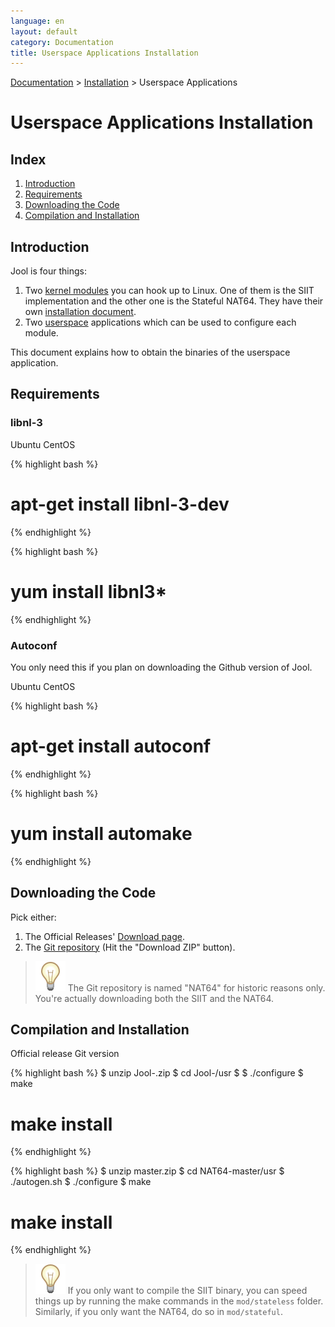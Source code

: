 ```yaml
---
language: en
layout: default
category: Documentation
title: Userspace Applications Installation
---
```


[Documentation](documentation.html) > [Installation](documentation.html#installation) > Userspace Applications

# Userspace Applications Installation

## Index

1. [Introduction](#introduction)
2. [Requirements](#requirements)
3. [Downloading the Code](#downloading-the-code)
3. [Compilation and Installation](#compilation-and-installation)

## Introduction

Jool is four things:

1. Two <a href="https://en.wikipedia.org/wiki/Loadable_kernel_module" target="_blank">kernel modules</a> you can hook up to Linux. One of them is the SIIT implementation and the other one is the Stateful NAT64. They have their own [installation document](install-mod.html).
2. Two <a href="https://en.wikipedia.org/wiki/User_space" target="_blank">userspace</a> applications which can be used to configure each module.

This document explains how to obtain the binaries of the userspace application.

## Requirements

### libnl-3

<div class="distro-menu">
	<span class="distro-selector" onclick="showDistro(this);">Ubuntu</span>
	<span class="distro-selector" onclick="showDistro(this);">CentOS</span>
</div>

{% highlight bash %}
# apt-get install libnl-3-dev
{% endhighlight %}

{% highlight bash %}
# yum install libnl3*
{% endhighlight %}

### Autoconf

You only need this if you plan on downloading the Github version of Jool.

<div class="distro-menu">
	<span class="distro-selector" onclick="showDistro(this);">Ubuntu</span>
	<span class="distro-selector" onclick="showDistro(this);">CentOS</span>
</div>

{% highlight bash %}
# apt-get install autoconf
{% endhighlight %}

{% highlight bash %}
# yum install automake
{% endhighlight %}

## Downloading the Code

Pick either:

1. The Official Releases' [Download page](download.html).
2. The [Git repository](https://github.com/NICMx/NAT64) (Hit the "Download ZIP" button).

> ![Note!](../images/bulb.svg) The Git repository is named "NAT64" for historic reasons only. You're actually downloading both the SIIT and the NAT64.

## Compilation and Installation

<div class="distro-menu">
	<span class="distro-selector" onclick="showDistro(this);">Official release</span>
	<span class="distro-selector" onclick="showDistro(this);">Git version</span>
</div>

{% highlight bash %}
$ unzip Jool-<version>.zip
$ cd Jool-<version>/usr
$
$ ./configure
$ make
# make install
{% endhighlight %}

{% highlight bash %}
$ unzip master.zip
$ cd NAT64-master/usr
$ ./autogen.sh
$ ./configure
$ make
# make install
{% endhighlight %}

> ![Note!](../images/bulb.svg) If you only want to compile the SIIT binary, you can speed things up by running the make commands in the `mod/stateless` folder. Similarly, if you only want the NAT64, do so in `mod/stateful`.

